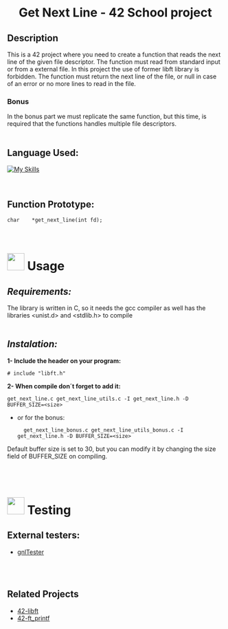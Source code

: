 # <center>Get Next Line - 42 School project</center>
## Description
This is a 42 project where you need to create a function that reads the next line of the given file descriptor. The function must read from standard input or from a external file. 
In this project the use of former libft library is forbidden.
The function must return the next line of the file, or null in case of an error or no more lines to read in the file.

### Bonus
In the bonus part we must replicate the same function, but this time, is required that the functions handles multiple file descriptors.
<br>
<br>

## Language Used:
[![My Skills](https://skills.thijs.gg/icons?i=c)](https://skills.thijs.gg)

<br>

## Function Prototype:

    char	*get_next_line(int fd);

<br>

# <img src="https://cdn-icons-png.flaticon.com/128/627/627495.png" data-canonical-src="https://gyazo.com/eb5c5741b6a9a16c692170a41a49c858.png" width="40" height="40" /> Usage

## *Requirements:*

The library is written in C, so it needs the gcc compiler as well has the libraries <unist.d> and <stdlib.h> to compile
<br>
<br>
## *Instalation:*


**1- Include the header on your program:**

    # include "libft.h"

**2- When compile don´t forget to add it:**

    get_next_line.c get_next_line_utils.c -I get_next_line.h -D BUFFER_SIZE=<size>
+ or for the bonus:

        get_next_line_bonus.c get_next_line_utils_bonus.c -I get_next_line.h -D BUFFER_SIZE=<size>
Default buffer size is set to 30, but you can modify it by changing the size field of BUFFER_SIZE on compiling.

<br><br>

# <img src="https://cdn-icons-png.flaticon.com/128/3281/3281329.png" data-canonical-src="https://gyazo.com/eb5c5741b6a9a16c692170a41a49c858.png" width="40" height="40" /> Testing

## **External testers:**
    
+ [gnlTester](https://github.com/Tripouille/gnlTester)

<br><br>

## Related Projects

+ [42-libft](https://github.com/affmde/42-libft)
+ [42-ft_printf](https://github.com/affmde/42-ft_printf)
